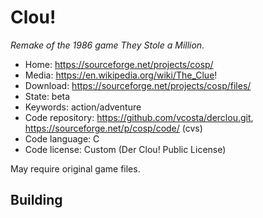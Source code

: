 # Clou!

_Remake of the 1986 game They Stole a Million._

- Home: https://sourceforge.net/projects/cosp/
- Media: https://en.wikipedia.org/wiki/The_Clue!
- Download: https://sourceforge.net/projects/cosp/files/
- State: beta
- Keywords: action/adventure
- Code repository: https://github.com/vcosta/derclou.git, https://sourceforge.net/p/cosp/code/ (cvs)
- Code language: C
- Code license: Custom (Der Clou! Public License)

May require original game files.

## Building


